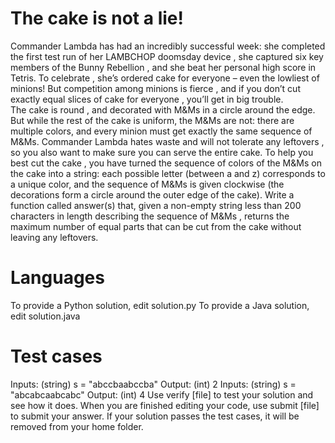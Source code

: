 The cake is not a lie!
======================
Commander Lambda has had an incredibly successful week: she completed the first test run of her LAMBCHOP doomsday device , she captured six key members of the Bunny Rebellion , and she beat her personal high score in Tetris. To celebrate , she’s ordered cake for everyone – even the lowliest of minions! But competition among minions is fierce , and if you don’t cut exactly equal slices of cake for everyone , you’ll get in big trouble.  
The cake is round , and decorated with M&Ms in a circle around the edge. But while the rest of the cake is uniform, the M&Ms  are not: there are multiple colors, and every minion must get exactly the same sequence of M&Ms. Commander Lambda hates waste and will not tolerate any leftovers , so you also want to make sure you can serve the entire cake.
To help you best cut the cake , you have turned the sequence of colors of the M&Ms on the cake into a string: each possible letter (between a and z) corresponds to a unique color, and the sequence of M&Ms is given clockwise (the decorations form a circle around the outer edge of the cake).
Write a function called answer(s) that, given a non-empty string less than 200 characters in length describing the sequence of M&Ms , returns the maximum number of equal parts that can be cut from the cake without leaving any leftovers.

Languages
=========
To provide a Python solution, edit solution.py
To provide a Java solution, edit solution.java

Test cases
==========
Inputs:
        (string) s = "abccbaabccba"
Output:
         (int) 2
Inputs:
        (string) s = "abcabcaabcabc"
Output:
         (int) 4
Use verify [file] to test your solution and see how it does. When you are finished editing your code, use submit [file] to submit your answer. If your solution passes the test cases, it will be removed from your home folder.
